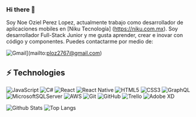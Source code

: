 ### Hi there 👋

Soy Noe Oziel Perez Lopez, actualmente trabajo como desarrollador de aplicaciones mobiles en [Niku Tecnología] (https://niku.com.mx). Soy desarrollador Full-Stack Junior y me gusta aprender, crear e inovar con código y componentes. Puedes contactarme por medio de:

![Gmail](https://img.shields.io/badge/Gmail-D14836?style=for-the-badge&logo=gmail&logoColor=white&link=mailto:ploz2767@gmail.com)](mailto:ploz2767@gmail.com)

## ⚡ Technologies

![JavaScript](https://img.shields.io/badge/-JavaScript-black?style=flat-square&logo=javascript)
![C#](https://img.shields.io/badge/c%23-%23239120.svg?style=for-the-badge&logo=c-sharp&logoColor=white)
![React](https://img.shields.io/badge/-React-black?style=flat-square&logo=react)
![React Native](https://img.shields.io/badge/react_native-%2320232a.svg?style=for-the-badge&logo=react&logoColor=%2361DAFB)
![HTML5](https://img.shields.io/badge/-HTML5-E34F26?style=flat-square&logo=html5&logoColor=white)
![CSS3](https://img.shields.io/badge/-CSS3-1572B6?style=flat-square&logo=css3)
![GraphQL](https://img.shields.io/badge/-GraphQL-E10098?style=flat-square&logo=graphql)
![MicrosoftSQLServer](https://img.shields.io/badge/Microsoft%20SQL%20Sever-CC2927?style=for-the-badge&logo=microsoft%20sql%20server&logoColor=white)
![AWS](https://img.shields.io/badge/AWS-%23FF9900.svg?style=for-the-badge&logo=amazon-aws&logoColor=white)
![Git](https://img.shields.io/badge/git-%23F05033.svg?style=for-the-badge&logo=git&logoColor=white)
![GitHub](https://img.shields.io/badge/github-%23121011.svg?style=for-the-badge&logo=github&logoColor=white)
![Trello](https://img.shields.io/badge/Trello-%23026AA7.svg?style=for-the-badge&logo=Trello&logoColor=white)
![Adobe XD](https://img.shields.io/badge/Adobe%20XD-470137?style=for-the-badge&logo=Adobe%20XD&logoColor=#FF61F6)

![Github Stats](https://github-readme-stats.vercel.app/api?username=noeoz&count_private=true&show_icons=true&include_all_commits=true)
![Top Langs](https://github-readme-stats.vercel.app/api/top-langs/?username=noeoz&hide=TeX&layout=compact)
